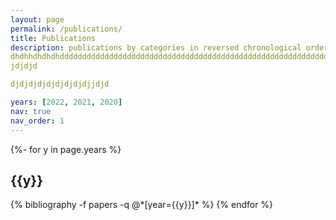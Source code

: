 ```yaml
---
layout: page
permalink: /publications/
title: Publications
description: publications by categories in reversed chronological order. generated by jekyll-scholar. dhdhdhdhdhddddddddddddddddddddddddddddddddddddddddddddddddddddddddddddddd
dhdhhdhdhdhdddddddddddddddddddddddddddddddddddddddddddddddddddddddddddddddddddddddd
jdjdjd

djdjdjdjdjdjdjdjdjjdjd

years: [2022, 2021, 2020]
nav: true
nav_order: 1
---
```

<!-- _pages/publications.md -->
<div class="publications">

{%- for y in page.years %}
  <h2 class="year">{{y}}</h2>
  {% bibliography -f papers -q @*[year={{y}}]* %}
{% endfor %}

</div>
